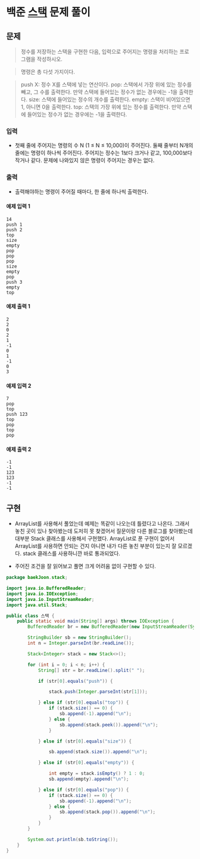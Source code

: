 # 백준 [스택](https://www.acmicpc.net/problem/10828) 문제 풀이
## 문제
> 정수를 저장하는 스택을 구현한 다음, 입력으로 주어지는 명령을 처리하는 프로그램을 작성하시오.

> 명령은 총 다섯 가지이다.

> push X: 정수 X를 스택에 넣는 연산이다.
pop: 스택에서 가장 위에 있는 정수를 빼고, 그 수를 출력한다. 만약 스택에 들어있는 정수가 없는 경우에는 -1을 출력한다.
size: 스택에 들어있는 정수의 개수를 출력한다.
empty: 스택이 비어있으면 1, 아니면 0을 출력한다.
top: 스택의 가장 위에 있는 정수를 출력한다. 만약 스택에 들어있는 정수가 없는 경우에는 -1을 출력한다.

### 입력
* 첫째 줄에 주어지는 명령의 수 N (1 ≤ N ≤ 10,000)이 주어진다. 둘째 줄부터 N개의 줄에는 명령이 하나씩 주어진다. 주어지는 정수는 1보다 크거나 같고, 100,000보다 작거나 같다. 문제에 나와있지 않은 명령이 주어지는 경우는 없다.

### 출력
* 출력해야하는 명령이 주어질 때마다, 한 줄에 하나씩 출력한다.

#### 예제 입력 1 
```text
14
push 1
push 2
top
size
empty
pop
pop
pop
size
empty
pop
push 3
empty
top
```
#### 예제 출력 1 
```text
2
2
0
2
1
-1
0
1
-1
0
3
```
#### 예제 입력 2 
```text
7
pop
top
push 123
top
pop
top
pop
```
#### 예제 출력 2 
```text
-1
-1
123
123
-1
-1
```

## 구현
* ArrayList를 사용해서 풀었는데 예제는 똑같이 나오는데 틀렸다고 나온다.
그래서 놓친 곳이 있나 찾아봤는데 도저히 못 찾겠어서 질문이랑 다른 블로그를 찾아봤는데
대부분 Stack 클래스를 사용해서 구현했다. ArrayList로 푼 구현이 없어서 ArrayList를 사용하면 안되는 건지
아니면 내가 다른 놓친 부분이 있는지 잘 모르겠다. stack 클래스를 사용하니깐 바로 통과되었다.

* 주어진 조건을 잘 읽어보고 풀면 크게 어려움 없이 구현할 수 있다.
```java
package baekJoon.stack;

import java.io.BufferedReader;
import java.io.IOException;
import java.io.InputStreamReader;
import java.util.Stack;

public class 스택 {
    public static void main(String[] args) throws IOException {
        BufferedReader br = new BufferedReader(new InputStreamReader(System.in));

        StringBuilder sb = new StringBuilder();
        int n = Integer.parseInt(br.readLine());

        Stack<Integer> stack = new Stack<>();

        for (int i = 0; i < n; i++) {
            String[] str = br.readLine().split(" ");

            if (str[0].equals("push")) {

                stack.push(Integer.parseInt(str[1]));

            } else if (str[0].equals("top")) {
                if (stack.size() == 0) {
                    sb.append(-1).append("\n");
                } else {
                    sb.append(stack.peek()).append("\n");
                }

            } else if (str[0].equals("size")) {

                sb.append(stack.size()).append("\n");

            } else if (str[0].equals("empty")) {

                int empty = stack.isEmpty() ? 1 : 0;
                sb.append(empty).append("\n");

            } else if (str[0].equals("pop")) {
                if (stack.size() == 0) {
                    sb.append(-1).append("\n");
                } else {
                    sb.append(stack.pop()).append("\n");
                }
            }
        }

        System.out.println(sb.toString());
    }
}
```